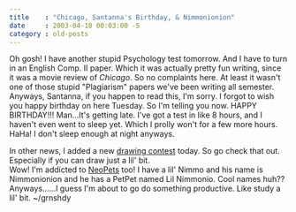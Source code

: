 ```yaml
---
title    : "Chicago, Santanna's Birthday, & Nimmonionion"
date     : 2003-04-18 00:03:00 -5
category : old-posts
---
```


Oh gosh!  I have another stupid Psychology test tomorrow.  And I have to turn in an English Comp. II paper.  Which it was actually pretty fun writing, since it was a movie review of <i> Chicago</i>.  So no complaints here.  At least it wasn't one of those stupid "Plagiarism" papers we've been writing all semester.  Anyways, Santanna, if you happen to read this, I'm sorry.  I forgot to wish you happy birthday on here Tuesday.  So I'm telling you now.  HAPPY BIRTHDAY!!!  Man...It's getting late.  I've got a test in like 8 hours, and I haven't even went to sleep yet.  Which I prolly won't for a few more hours.  HaHa!  I don't sleep enough at night anyways.

In other news, I added a new <a href="#link-removed"> drawing contest</a> today.  So go check that out.  Especially if you can draw just a lil' bit.  <br />Wow!  I'm addicted to <a href="http://www.neopets.com" title="NeoPets Website" rel="external"> NeoPets</a> too!  I have a lil' Nimmo and his name is Nimmonionion and he has a PetPet named Lil Nimmonio.  Cool names huh??  Anyways......I guess I'm about to go do something productive.  Like study a lil' bit.  ~/grnshdy
